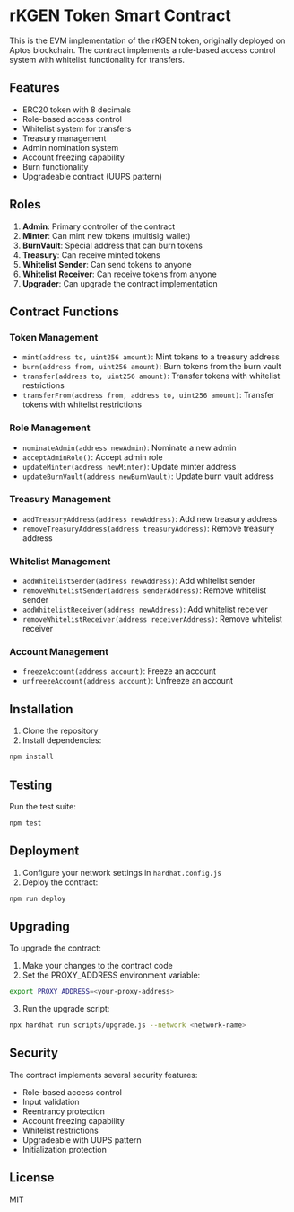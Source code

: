 # rKGEN Token Smart Contract

This is the EVM implementation of the rKGEN token, originally deployed on Aptos blockchain. The contract implements a role-based access control system with whitelist functionality for transfers.

## Features

- ERC20 token with 8 decimals
- Role-based access control
- Whitelist system for transfers
- Treasury management
- Admin nomination system
- Account freezing capability
- Burn functionality
- Upgradeable contract (UUPS pattern)

## Roles

1. **Admin**: Primary controller of the contract
2. **Minter**: Can mint new tokens (multisig wallet)
3. **BurnVault**: Special address that can burn tokens
4. **Treasury**: Can receive minted tokens
5. **Whitelist Sender**: Can send tokens to anyone
6. **Whitelist Receiver**: Can receive tokens from anyone
7. **Upgrader**: Can upgrade the contract implementation

## Contract Functions

### Token Management
- `mint(address to, uint256 amount)`: Mint tokens to a treasury address
- `burn(address from, uint256 amount)`: Burn tokens from the burn vault
- `transfer(address to, uint256 amount)`: Transfer tokens with whitelist restrictions
- `transferFrom(address from, address to, uint256 amount)`: Transfer tokens with whitelist restrictions

### Role Management
- `nominateAdmin(address newAdmin)`: Nominate a new admin
- `acceptAdminRole()`: Accept admin role
- `updateMinter(address newMinter)`: Update minter address
- `updateBurnVault(address newBurnVault)`: Update burn vault address

### Treasury Management
- `addTreasuryAddress(address newAddress)`: Add new treasury address
- `removeTreasuryAddress(address treasuryAddress)`: Remove treasury address

### Whitelist Management
- `addWhitelistSender(address newAddress)`: Add whitelist sender
- `removeWhitelistSender(address senderAddress)`: Remove whitelist sender
- `addWhitelistReceiver(address newAddress)`: Add whitelist receiver
- `removeWhitelistReceiver(address receiverAddress)`: Remove whitelist receiver

### Account Management
- `freezeAccount(address account)`: Freeze an account
- `unfreezeAccount(address account)`: Unfreeze an account

## Installation

1. Clone the repository
2. Install dependencies:
```bash
npm install
```

## Testing

Run the test suite:
```bash
npm test
```

## Deployment

1. Configure your network settings in `hardhat.config.js`
2. Deploy the contract:
```bash
npm run deploy
```

## Upgrading

To upgrade the contract:

1. Make your changes to the contract code
2. Set the PROXY_ADDRESS environment variable:
```bash
export PROXY_ADDRESS=<your-proxy-address>
```
3. Run the upgrade script:
```bash
npx hardhat run scripts/upgrade.js --network <network-name>
```

## Security

The contract implements several security features:
- Role-based access control
- Input validation
- Reentrancy protection
- Account freezing capability
- Whitelist restrictions
- Upgradeable with UUPS pattern
- Initialization protection

## License

MIT
